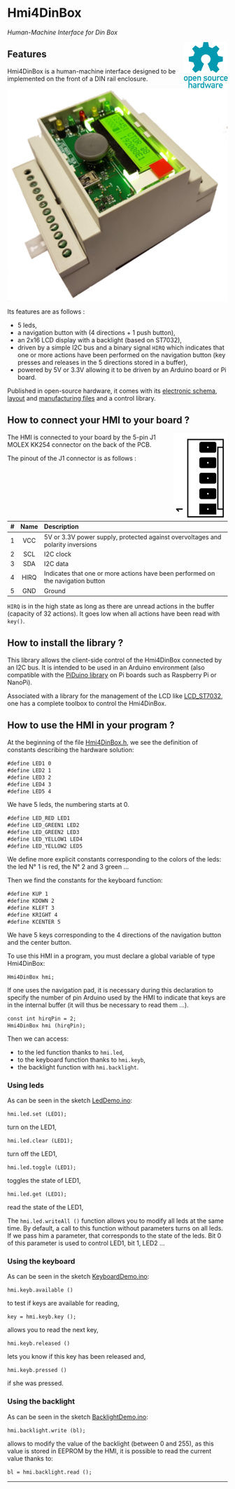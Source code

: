 # Hmi4DinBox  
_Human-Machine Interface for Din Box_

<a href="https://www.oshwa.org/">
  <img src="https://raw.githubusercontent.com/epsilonrt/Hmi4DinBox/master/images/Open-source-hardware-logo.png" alt="Open-source-hardware-logo.png" align="right" valign="top">
</a>

## Features

Hmi4DinBox is a human-machine interface designed to be implemented on the front 
of a DIN rail enclosure.

<a href="https://raw.githubusercontent.com/epsilonrt/Hmi4DinBox/master/images/hmi4dinbox.webm">
  <img src="https://github.com/epsilonrt/Hmi4DinBox/raw/master/images/hmi4dinbox.png" alt="Hmi4DinBox in his box" align="center">
</a>

Its features are as follows :   
* 5 leds,  
* a navigation button with (4 directions + 1 push button),  
* an 2x16 LCD display with a backlight (based on ST7032),  
* driven by a simple I2C bus and a binary signal `HIRQ` which indicates that one or 
more actions have been performed on the navigation button (key presses and 
releases in the 5 directions stored in a buffer),  
* powered by 5V or 3.3V allowing it to be driven by an Arduino board or Pi board.

Published in open-source hardware, it comes with its 
[electronic schema](https://github.com/epsilonrt/Hmi4DinBox/raw/master/hmi4dinbox-sch.pdf), 
[layout](https://github.com/epsilonrt/Hmi4DinBox/raw/master/hmi4dinbox-layout.pdf) 
and [manufacturing files](https://github.com/epsilonrt/Hmi4DinBox/tree/master/gerber) and a control library.

## How to connect your HMI to your board ?

<img src="https://raw.githubusercontent.com/epsilonrt/Hmi4DinBox/master/images/kk254.png" alt="kk254.png" align="right">

The HMI is connected to your board by the 5-pin J1 MOLEX KK254 connector on the back of the PCB.

The pinout of the J1 connector is as follows :

| #   | Name    | Description                                                                           |
| :-: | :---:   | :----------------------------------------------------------                           |
| 1   | VCC     | 5V or 3.3V power supply, protected against overvoltages and polarity inversions |
| 2   | SCL     | I2C clock                                                                           |
| 3   | SDA     | I2C data                                                                           |
| 4   | HIRQ    | Indicates that one or more actions have been performed on the navigation button       |                                                             |
| 5   | GND     | Ground                                                                                |

`HIRQ` is in the high state as long as there are unread actions in the buffer (capacity of 32 actions).
It goes low when all actions have been read with `key()`.

## How to install the library ?

This library allows the client-side control of the Hmi4DinBox connected by an I2C bus. 
It is intended to be used in an Arduino environment (also compatible with the 
[PiDuino library](https://github.com/epsilonrt/piduino) on Pi boards such as Raspberry Pi or NanoPi).

Associated with a library for the management of the LCD like [LCD_ST7032](https://github.com/epsilonrt/LCD_ST7032), 
one has a complete toolbox to control the Hmi4DinBox.

## How to use the HMI in your program ?

At the beginning of the file 
[Hmi4DinBox.h](https://github.com/epsilonrt/Hmi4DinBox/blob/master/library/src/Hmi4DinBox.h), 
we see the definition of constants describing the hardware solution:

    #define LED1 0
    #define LED2 1
    #define LED3 2
    #define LED4 3
    #define LED5 4

We have 5 leds, the numbering starts at 0.

    #define LED_RED LED1
    #define LED_GREEN1 LED2
    #define LED_GREEN2 LED3
    #define LED_YELLOW1 LED4
    #define LED_YELLOW2 LED5

We define more explicit constants corresponding to the colors of the leds: the 
led N° 1 is red, the N° 2 and 3 green ...

Then we find the constants for the keyboard function:

    #define KUP 1
    #define KDOWN 2
    #define KLEFT 3
    #define KRIGHT 4
    #define KCENTER 5

We have 5 keys corresponding to the 4 directions of the navigation button and 
the center button.

To use this HMI in a program, you must declare a global variable of type Hmi4DinBox:

    Hmi4DinBox hmi;

If one uses the navigation pad, it is necessary during this declaration to 
specify the number of pin Arduino used by the HMI to indicate that keys are in 
the internal buffer (it will thus be necessary to read them ...).

    const int hirqPin = 2;
    Hmi4DinBox hmi (hirqPin);

Then we can access:
* to the led function thanks to `hmi.led`,
* to the keyboard function thanks to `hmi.keyb`,
* the backlight function with `hmi.backlight`.

### Using leds

As can be seen in the sketch [LedDemo.ino](https://github.com/epsilonrt/Hmi4DinBox/blob/master/library/examples/Hmi4DinBox/LedDemo/LedDemo.ino):

    hmi.led.set (LED1);

turn on the LED1,

    hmi.led.clear (LED1);

turn off the LED1,

    hmi.led.toggle (LED1);

toggles the state of LED1,

    hmi.led.get (LED1);

read the state of the LED1,

The `hmi.led.writeAll ()` function allows you to modify all leds at the same time. By default, a call to this function without parameters turns on all leds.
If we pass him a parameter, that corresponds to the state of the leds. Bit 0 of this parameter is used to control LED1, bit 1, LED2 ...

### Using the keyboard

As can be seen in the sketch [KeyboardDemo.ino](https://github.com/epsilonrt/Hmi4DinBox/blob/master/library/examples/Hmi4DinBox/KeyboardDemo/KeyboardDemo.ino):

    hmi.keyb.available ()

to test if keys are available for reading,

    key = hmi.keyb.key ();

allows you to read the next key,

    hmi.keyb.released ()

lets you know if this key has been released and,

    hmi.keyb.pressed ()

if she was pressed.

### Using the backlight

As can be seen in the sketch [BacklightDemo.ino](https://github.com/epsilonrt/Hmi4DinBox/blob/master/library/examples/Hmi4DinBox/BacklightDemo/BacklightDemo.ino):

    hmi.backlight.write (bl);

allows to modify the value of the backlight (between 0 and 255), as this value is stored in EEPROM by the HMI, it is possible to read the current value thanks to:

    bl = hmi.backlight.read ();

------

